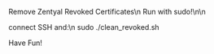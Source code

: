 Remove Zentyal Revoked Certificates\n
Run with sudo!\n\n

connect SSH and:\n
sudo ./clean_revoked.sh

Have Fun!
